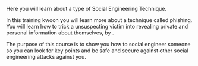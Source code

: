 Here you will learn about a type of Social Engineering Technique.

In this training kwoon you will learn more about a technique called phishing. You will learn how to trick a unsuspecting victim into revealing private and personal information about themselves, by .  

The purpose of this course is to show you how to social engineer someone so you can look for key points and be safe and secure against other social engineering attacks against you.

